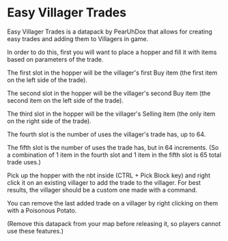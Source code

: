 # Easy Villager Trades

Easy Villager Trades is a datapack by PearUhDox that allows for creating easy trades and adding them to Villagers in game.

In order to do this, first you will want to place a hopper and fill it with items based on parameters of the trade.

The first slot in the hopper will be the villager's first Buy item (the first item on the left side of the trade).

The second slot in the hopper will be the villager's second Buy item (the second item on the left side of the trade).

The third slot in the hopper will be the villager's Selling item (the only item on the right side of the trade).

The fourth slot is the number of uses the villager's trade has, up to 64.

The fifth slot is the number of uses the trade has, but in 64 increments. (So a combination of 1 item in the fourth slot and 1 item in the fifth slot is 65 total trade uses.)

Pick up the hopper with the nbt inside (CTRL + Pick Block key) and right click it on an existing villager to add the trade to the villager.
For best results, the villager should be a custom one made with a command.

You can remove the last added trade on a villager by right clicking on them with a Poisonous Potato.

(Remove this datapack from your map before releasing it, so players cannot use these features.)
